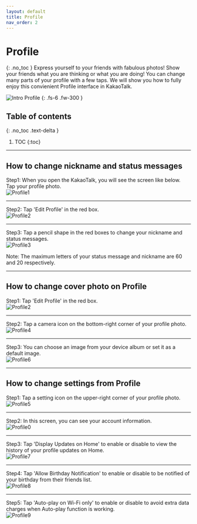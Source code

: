 ```yaml
---
layout: default
title: Profile
nav_order: 2
---
```


# Profile
{: .no_toc }
Express yourself to your friends with fabulous photos! Show your friends what you are thinking or what you are doing!
You can change many parts of your profile with a few taps. We will show you how to fully enjoy this convienient Profile interface in KakaoTalk.

![Intro Profile](https://github.com/jstyle5/KakaoTalk-English-Version-Guide/blob/gh-pages/assets/images/intro-profile.png?raw=true "PROFILE")
{: .fs-6 .fw-300 }

## Table of contents
{: .no_toc .text-delta }

1. TOC
{:toc}

---

## How to change nickname and status messages
Step1: When you open the KakaoTalk, you will see the screen like below. Tap your profile photo.
<br />
![Profile1](https://github.com/jstyle5/KakaoTalk-English-Version-Guide/blob/gh-pages/assets/images/profile/profile-1.png?raw=true "PROFILE1")

---

Step2: Tap 'Edit Profile' in the red box.
<br />
![Profile2](https://github.com/jstyle5/KakaoTalk-English-Version-Guide/blob/gh-pages/assets/images/profile/profile-2.png?raw=true "PROFILE2")

---

Step3: Tap a pencil shape in the red boxes to change your nickname and status messages.
<br />
![Profile3](https://github.com/jstyle5/KakaoTalk-English-Version-Guide/blob/gh-pages/assets/images/profile/profile-3.png?raw=true "PROFILE3")

Note: The maximum letters of your status message and nickname are 60 and 20 respectively.

---

## How to change cover photo on Profile
Step1: Tap 'Edit Profile' in the red box.
<br />
![Profile2](https://github.com/jstyle5/KakaoTalk-English-Version-Guide/blob/gh-pages/assets/images/profile/profile-2.png?raw=true "PROFILE2")

---

Step2: Tap a camera icon on the bottom-right corner of your profile photo.
<br />
![Profile4](https://github.com/jstyle5/KakaoTalk-English-Version-Guide/blob/gh-pages/assets/images/profile/profile-4.png?raw=true "PROFILE4")

---

Step3: You can choose an image from your device album or set it as a default image.
<br />
![Profile6](https://github.com/jstyle5/KakaoTalk-English-Version-Guide/blob/gh-pages/assets/images/profile/profile-6.png?raw=true "PROFILE6")

---

## How to change settings from Profile
Step1: Tap a setting icon on the upper-right corner of your profile photo.
<br />
![Profile5](https://github.com/jstyle5/KakaoTalk-English-Version-Guide/blob/gh-pages/assets/images/profile/profile-5.png?raw=true "PROFILE5")

---

Step2: In this screen, you can see your account information.
<br />
![Profile0](https://github.com/jstyle5/KakaoTalk-English-Version-Guide/blob/gh-pages/assets/images/profile/profile-0.png?raw=true "PROFILE0")

---

Step3: Tap 'Display Updates on Home' to enable or disable to view the history of your profile updates on Home.
<br />
![Profile7](https://github.com/jstyle5/KakaoTalk-English-Version-Guide/blob/gh-pages/assets/images/profile/profile-7.png?raw=true "PROFILE7")

---

Step4: Tap 'Allow Birthday Notification' to enable or disable to be notified of your birthday from their friends list.
<br />
![Profile8](https://github.com/jstyle5/KakaoTalk-English-Version-Guide/blob/gh-pages/assets/images/profile/profile-8.png?raw=true "PROFILE8")

---

Step5: Tap 'Auto-play on Wi-Fi only' to enable or disable to avoid extra data charges when Auto-play function is working.
<br />
![Profile9](https://github.com/jstyle5/KakaoTalk-English-Version-Guide/blob/gh-pages/assets/images/profile/profile-9.png?raw=true "PROFILE9")